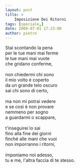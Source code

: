 ```yaml
---
layout: post
title: >
    Imposizione Dei Ritorni
tags: [speciale,]
date: 2009-07-01 17:23:00
author: pietro
---
```

Stai scontando la pena<br/>per le tue mani mai ferme<br/>le tue mani mai vuote<br/>che gridano conferme,<br/><br/>non chiedermi chi sono<br/>il mio volto è coperto<br/>da un grande telo oscuro<br/>sai chi sono di certo,<br/><br/>ma non mi potrai vedere<br/>e se così è non provare<br/>nemmeno per sogno<br/>a guardarmi o scappare,<br/><br/>t'inseguirei lo sai<br/>fino alla fine dei giorni<br/>finché alle mani che vuoi<br/>non imporranno i ritorni,<br/><br/>imponiamo noi adesso,<br/>tu e me, l'altra faccia di te stesso.

